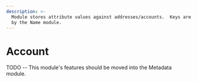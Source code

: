 ```yaml
---
description: >-
  Module stores attribute values against addresses/accounts.  Keys are managed
  by the Name module.
---
```


# Account



TODO -- This module's features should be moved into the Metadata module.

